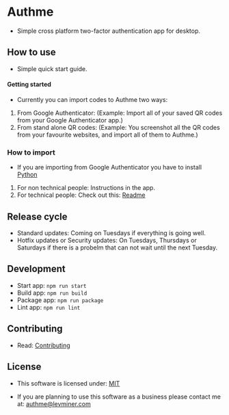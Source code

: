 # Authme

-   Simple cross platform two-factor authentication app for desktop.

## How to use

-   Simple quick start guide.

#### Getting started

-   Currently you can import codes to Authme two ways:

1. From Google Authenticator: (Example: Import all of your saved QR codes from your Google Authenticator app.)
1. From stand alone QR codes: (Example: You screenshot all the QR codes from your favourite websites, and import all of them to Authme.)

### How to import

-   If you are importing from Google Authenticator you have to install [Python](https://www.python.org/downloads/)

1.  For non technical people: Instructions in the app.
1.  For technical people: Check out this: [Readme](https://github.com/Levminer/authme/blob/main/extract/README.md)

## Release cycle

-   Standard updates: Coming on Tuesdays if everything is going well.
-   Hotfix updates or Security updates: On Tuesdays, Thursdays or Saturdays if there is a probelm that can not wait until the next Tuesday.

## Development

-   Start app: `npm run start`
-   Build app: `npm run build`
-   Package app: `npm run package`
-   Lint app: `npm run lint`

## Contributing

-   Read: [Contributing](https://github.com/Levminer/authme/blob/main/.github/CONTRIBUTING.md)

## License

-   This software is licensed under: [MIT](https://github.com/Levminer/authme/blob/main/LICENSE.md)

-   If you are planning to use this software as a business please contact me at: <authme@levminer.com>
